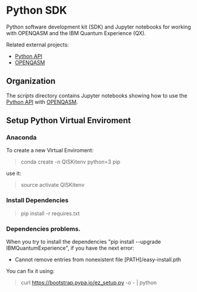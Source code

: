 # Python SDK

Python software development kit (SDK) and Jupyter notebooks for working with OPENQASM and the IBM Quantum Experience (QX).

Related external projects:

- [Python API](https://github.com/IBM/qiskit-api-py)
- [OPENQASM](https://github.com/IBM/qiskit-openqasm)

## Organization

The *scripts* directory contains Jupyter notebooks showing how to use the [Python API](https://github.com/IBM/qiskit-api-py) with [OPENQASM](https://github.com/IBM/qiskit-openqasm).

## Setup Python Virtual Enviroment
### Anaconda
To create a new Virtual Enviroment:
> conda create -n QISKitenv python=3 pip

use it:

> source activate QISKitenv

### Install Dependencies
> pip install -r requires.txt


### Dependencies problems.

When you try to install the dependencies "pip install --upgrade IBMQuantumExperience", if you have the next error:

* Cannot remove entries from nonexistent file [PATH]/easy-install.pth

You can fix it using:

> curl https://bootstrap.pypa.io/ez_setup.py -o - | python
